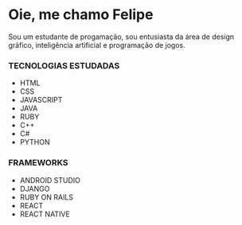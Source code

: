 # Oie, me chamo Felipe

Sou um estudante de progamação, sou entusiasta da área de design gráfico, inteligência artificial e programação de jogos. 

### TECNOLOGIAS ESTUDADAS

* HTML
* CSS
* JAVASCRIPT
* JAVA
* RUBY
* C++
* C#
* PYTHON

### FRAMEWORKS

* ANDROID STUDIO
* DJANGO
* RUBY ON RAILS
* REACT
* REACT NATIVE
